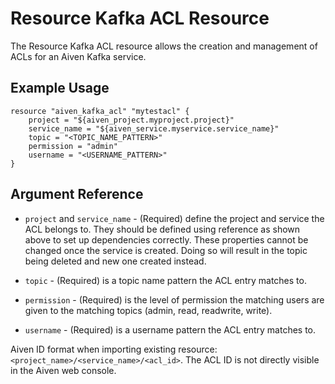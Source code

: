 # Resource Kafka ACL Resource

The Resource Kafka ACL resource allows the creation and management of ACLs for an Aiven Kafka service.

## Example Usage

```hcl
resource "aiven_kafka_acl" "mytestacl" {
    project = "${aiven_project.myproject.project}"
    service_name = "${aiven_service.myservice.service_name}"
    topic = "<TOPIC_NAME_PATTERN>"
    permission = "admin"
    username = "<USERNAME_PATTERN>"
}
```

## Argument Reference

* `project` and `service_name` - (Required) define the project and service the ACL belongs to.
They should be defined using reference as shown above to set up dependencies correctly.
These properties cannot be changed once the service is created. Doing so will result in
the topic being deleted and new one created instead.

* `topic` - (Required) is a topic name pattern the ACL entry matches to.

* `permission` - (Required) is the level of permission the matching users are given to the matching
topics (admin, read, readwrite, write).

* `username` - (Required) is a username pattern the ACL entry matches to.

Aiven ID format when importing existing resource: `<project_name>/<service_name>/<acl_id>`.
The ACL ID is not directly visible in the Aiven web console.